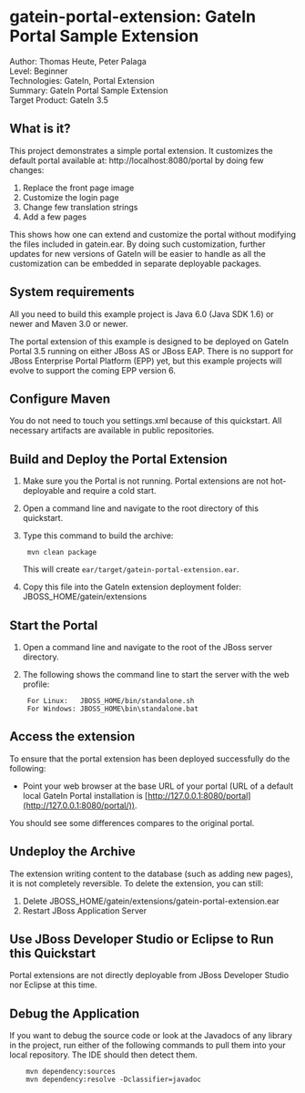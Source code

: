 <!-- Do not edit this derived file! Rather edit the master file gatein-portal-quickstarts-parent/src/main/freemarker/gatein-portal-extension/README.md.ftl -->

gatein-portal-extension: GateIn Portal Sample Extension
============================
Author: Thomas Heute, Peter Palaga  
Level: Beginner  
Technologies: GateIn, Portal Extension  
Summary: GateIn Portal Sample Extension  
Target Product: GateIn 3.5

What is it?
-----------

This project demonstrates a simple portal extension.
It customizes the default portal available at: http://localhost:8080/portal by doing few changes:
1. Replace the front page image
2. Customize the login page
3. Change few translation strings
4. Add a few pages

This shows how one can extend and customize the portal without modifying the files included in gatein.ear. By doing such customization, further updates for new versions of GateIn will be easier to handle as all the customization can be embedded in separate deployable packages.

<!-- The following content is included from gatein-portal-quickstarts-parent/src/main/freemarker/include/portal-extension-general.md.ftl -->

System requirements
-------------------

All you need to build this example project is Java 6.0 (Java SDK 1.6) or newer and Maven 3.0 or newer.

The portal extension of this example is designed to be deployed on GateIn Portal 3.5 running on either
JBoss AS or JBoss EAP. There is no support for JBoss Enterprise Portal Platform (EPP) yet, but this example projects will evolve
to support the coming EPP version 6.


Configure Maven
---------------

You do not need to touch you settings.xml because of this quickstart. All necessary artifacts are available in public
repositories.


Build and Deploy the Portal Extension
-------------------------------

1. Make sure you the Portal is not running. Portal extensions are not hot-deployable and require a cold start.
2. Open a command line and navigate to the root directory of this quickstart.
3. Type this command to build the archive:

        mvn clean package

   This will create `ear/target/gatein-portal-extension.ear`.
4. Copy this file into the GateIn extension deployment folder: JBOSS_HOME/gatein/extensions


Start the Portal
----------------

1. Open a command line and navigate to the root of the JBoss server directory.
2. The following shows the command line to start the server with the web profile:

        For Linux:   JBOSS_HOME/bin/standalone.sh
        For Windows: JBOSS_HOME\bin\standalone.bat


Access the extension
---------------------------

To ensure that the portal extension has been deployed successfully do the following: 
* Point your web browser at the base URL of your portal (URL of a default local GateIn Portal installation is
[http://127.0.0.1:8080/portal](http://127.0.0.1:8080/portal/)).

You should see some differences compares to the original portal.


Undeploy the Archive
--------------------

The extension writing content to the database (such as adding new pages), it is not completely reversible.
To delete the extension, you can still:
1. Delete JBOSS_HOME/gatein/extensions/gatein-portal-extension.ear
2. Restart JBoss Application Server


Use JBoss Developer Studio or Eclipse to Run this Quickstart
------------------------------------------------------------

Portal extensions are not directly deployable from JBoss Developer Studio nor Eclipse at this time.


Debug the Application
---------------------

If you want to debug the source code or look at the Javadocs of any library in the project, run either of the following 
commands to pull them into your local repository. The IDE should then detect them.

        mvn dependency:sources
        mvn dependency:resolve -Dclassifier=javadoc

